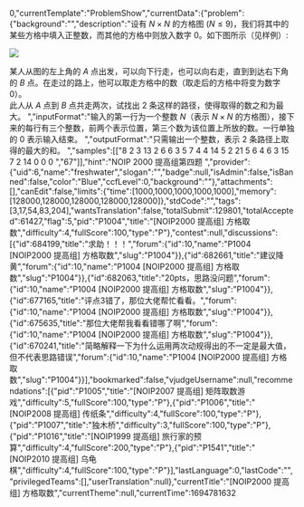 0,"currentTemplate":"ProblemShow","currentData":{"problem":{"background":"","description":"设有 $N \times N$ 的方格图 $(N \le 9)$，我们将其中的某些方格中填入正整数，而其他的方格中则放入数字 $0$。如下图所示（见样例）:

![](https:\/\/cdn.luogu.com.cn\/upload\/image_hosting\/zj4bo91w.png)

某人从图的左上角的 $A$ 点出发，可以向下行走，也可以向右走，直到到达右下角的 $B$ 点。在走过的路上，他可以取走方格中的数（取走后的方格中将变为数字 $0$）。  
此人从 $A$ 点到 $B$ 点共走两次，试找出 $2$ 条这样的路径，使得取得的数之和为最大。
","inputFormat":"输入的第一行为一个整数 $N$（表示 $N \times N$ 的方格图），接下来的每行有三个整数，前两个表示位置，第三个数为该位置上所放的数。一行单独的 $0$ 表示输入结束。
","outputFormat":"只需输出一个整数，表示 $2$ 条路径上取得的最大的和。
","samples":[["8
2 3 13
2 6  6
3 5  7
4 4 14
5 2 21
5 6  4
6 3 15
7 2 14
0 0  0
","67"]],"hint":"NOIP 2000 提高组第四题
","provider":{"uid":6,"name":"freshwater","slogan":"","badge":null,"isAdmin":false,"isBanned":false,"color":"Blue","ccfLevel":0,"background":""},"attachments":[],"canEdit":false,"limits":{"time":[1000,1000,1000,1000,1000],"memory":[128000,128000,128000,128000,128000]},"stdCode":"","tags":[3,17,54,83,204],"wantsTranslation":false,"totalSubmit":129801,"totalAccepted":61427,"flag":5,"pid":"P1004","title":"[NOIP2000 提高组] 方格取数","difficulty":4,"fullScore":100,"type":"P"},"contest":null,"discussions":[{"id":684199,"title":"求助！！！","forum":{"id":10,"name":"P1004 [NOIP2000 提高组] 方格取数","slug":"P1004"}},{"id":682661,"title":"建议降黄","forum":{"id":10,"name":"P1004 [NOIP2000 提高组] 方格取数","slug":"P1004"}},{"id":682063,"title":"20pts，思路没问题","forum":{"id":10,"name":"P1004 [NOIP2000 提高组] 方格取数","slug":"P1004"}},{"id":677165,"title":"评点3错了，那位大佬帮忙看看。","forum":{"id":10,"name":"P1004 [NOIP2000 提高组] 方格取数","slug":"P1004"}},{"id":675635,"title":"那位大佬帮我看看错哪了啊","forum":{"id":10,"name":"P1004 [NOIP2000 提高组] 方格取数","slug":"P1004"}},{"id":670241,"title":"简略解释一下为什么运用两次动规得出的不一定是最大值，但不代表思路错误","forum":{"id":10,"name":"P1004 [NOIP2000 提高组] 方格取数","slug":"P1004"}}],"bookmarked":false,"vjudgeUsername":null,"recommendations":[{"pid":"P1005","title":"[NOIP2007 提高组] 矩阵取数游戏","difficulty":5,"fullScore":100,"type":"P"},{"pid":"P1006","title":"[NOIP2008 提高组] 传纸条","difficulty":4,"fullScore":100,"type":"P"},{"pid":"P1007","title":"独木桥","difficulty":3,"fullScore":100,"type":"P"},{"pid":"P1016","title":"[NOIP1999 提高组] 旅行家的预算","difficulty":4,"fullScore":200,"type":"P"},{"pid":"P1541","title":"[NOIP2010 提高组] 乌龟棋","difficulty":4,"fullScore":100,"type":"P"}],"lastLanguage":0,"lastCode":"","privilegedTeams":[],"userTranslation":null},"currentTitle":"[NOIP2000 提高组] 方格取数","currentTheme":null,"currentTime":1694781632